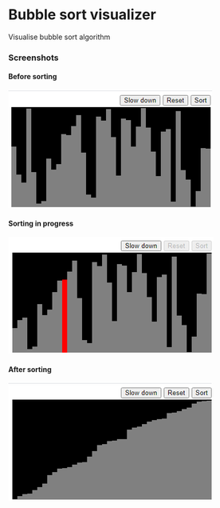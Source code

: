 # Bubble sort visualizer

Visualise bubble sort algorithm

### Screenshots

#### Before sorting

![Image description](../screenshots/bubble-sort/1.PNG)

#### Sorting in progress

![Image description](../screenshots/bubble-sort/2.PNG)

#### After sorting

![Image description](../screenshots/bubble-sort/3.PNG)
